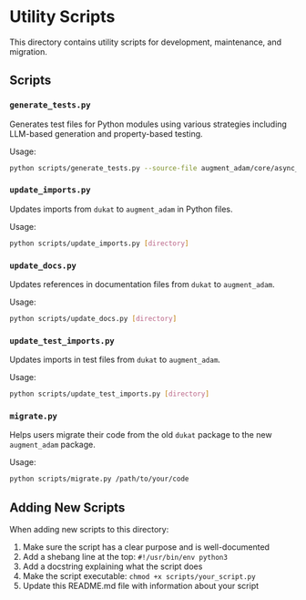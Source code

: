 # Utility Scripts

This directory contains utility scripts for development, maintenance, and migration.

## Scripts

### `generate_tests.py`

Generates test files for Python modules using various strategies including LLM-based generation and property-based testing.

Usage:
```bash
python scripts/generate_tests.py --source-file augment_adam/core/async_assistant.py --output-dir tests/unit/
```

### `update_imports.py`

Updates imports from `dukat` to `augment_adam` in Python files.

Usage:
```bash
python scripts/update_imports.py [directory]
```

### `update_docs.py`

Updates references in documentation files from `dukat` to `augment_adam`.

Usage:
```bash
python scripts/update_docs.py [directory]
```

### `update_test_imports.py`

Updates imports in test files from `dukat` to `augment_adam`.

Usage:
```bash
python scripts/update_test_imports.py [directory]
```

### `migrate.py`

Helps users migrate their code from the old `dukat` package to the new `augment_adam` package.

Usage:
```bash
python scripts/migrate.py /path/to/your/code
```

## Adding New Scripts

When adding new scripts to this directory:

1. Make sure the script has a clear purpose and is well-documented
2. Add a shebang line at the top: `#!/usr/bin/env python3`
3. Add a docstring explaining what the script does
4. Make the script executable: `chmod +x scripts/your_script.py`
5. Update this README.md file with information about your script
